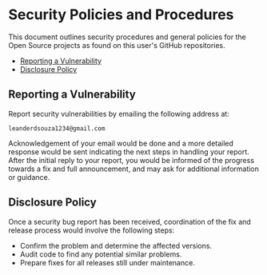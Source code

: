 # Security Policies and Procedures

This document outlines security procedures and general policies for the Open Source projects as found on this user's GitHub repositories.

  * [Reporting a Vulnerability](#reporting-a-vulnerability)
  * [Disclosure Policy](#disclosure-policy)

## Reporting a Vulnerability

Report security vulnerabilities by emailing the following address at:

    leanderdsouza1234@gmail.com

Acknowledgement of your email would be done and a more detailed response would be sent indicating the next steps in handling your report.
After the initial reply to your report, you would be informed of the progress towards a fix and full announcement, and may ask for additional information or guidance.

## Disclosure Policy

Once a security bug report has been received, coordination of the fix and release
process would involve the following steps:

  * Confirm the problem and determine the affected versions.
  * Audit code to find any potential similar problems.
  * Prepare fixes for all releases still under maintenance.
